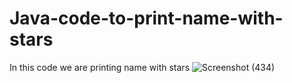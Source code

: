 # Java-code-to-print-name-with-stars
In this code we are printing name with stars
![Screenshot (434)](https://github.com/RishabhRaj240/Java-code-to-print-name-with-stars/assets/155876855/0fef8410-a0b9-4afd-93f8-0779444bf902)
